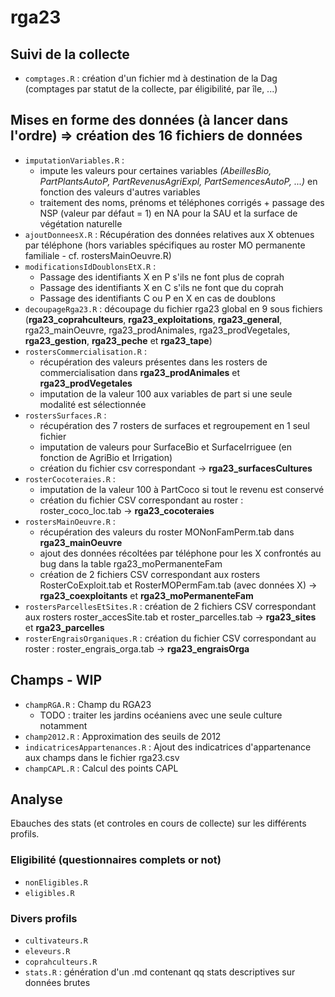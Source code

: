 # rga23

## Suivi de la collecte
- `comptages.R` : création d'un fichier md à destination de la Dag (comptages par statut de la collecte, par éligibilité, par île, ...)

## Mises en forme des données (à lancer dans l'ordre) => création des 16 fichiers de données
- `imputationVariables.R` :
    - impute les valeurs pour certaines variables *(AbeillesBio, PartPlantsAutoP, PartRevenusAgriExpl, PartSemencesAutoP, ...)* en fonction des valeurs d'autres variables
    - traitement des noms, prénoms et téléphones corrigés + passage des NSP (valeur par défaut = 1) en NA pour la SAU et la surface de végétation naturelle
- `ajoutDonneesX.R` : Récupération des données relatives aux X obtenues par téléphone (hors variables spécifiques au roster MO permanente familiale - cf. rostersMainOeuvre.R)
- `modificationsIdDoublonsEtX.R` :
    - Passage des identifiants X en P s'ils ne font plus de coprah
    - Passage des identifiants X en C s'ils ne font que du coprah
    - Passage des identifiants C ou P en X en cas de doublons
- `decoupageRga23.R` : découpage du fichier rga23 global en 9 sous fichiers (**rga23_coprahculteurs**, **rga23_exploitations**, **rga23_general**, rga23_mainOeuvre, rga23_prodAnimales, rga23_prodVegetales, **rga23_gestion**, **rga23_peche** et **rga23_tape**)
- `rostersCommercialisation.R` :
    - récupération des valeurs présentes dans les rosters de commercialisation dans **rga23_prodAnimales** et **rga23_prodVegetales**
    - imputation de la valeur 100 aux variables de part si une seule modalité est sélectionnée
- `rostersSurfaces.R` : 
    - récupération des 7 rosters de surfaces et regroupement en 1 seul fichier
    - imputation de valeurs pour SurfaceBio et SurfaceIrriguee (en fonction de AgriBio et Irrigation)
    - création du fichier csv correspondant -> **rga23_surfacesCultures**
- `rosterCocoteraies.R` :
    - imputation de la valeur 100 à PartCoco si tout le revenu est conservé
    - création du fichier CSV correspondant au roster : roster_coco_loc.tab -> **rga23_cocoteraies**
- `rostersMainOeuvre.R` :
    - récupération des valeurs du roster MONonFamPerm.tab dans **rga23_mainOeuvre**
    - ajout des données récoltées par téléphone pour les X confrontés au bug dans la table rga23_moPermanenteFam
    - création de 2 fichiers CSV correspondant aux rosters RosterCoExploit.tab et RosterMOPermFam.tab (avec données X) -> **rga23_coexploitants** et **rga23_moPermanenteFam**
- `rostersParcellesEtSites.R` : création de 2 fichiers CSV correspondant aux rosters roster_accesSite.tab et roster_parcelles.tab -> **rga23_sites** et **rga23_parcelles**
- `rosterEngraisOrganiques.R` : création du fichier CSV correspondant au roster : roster_engrais_orga.tab -> **rga23_engraisOrga**

## Champs - WIP
- `champRGA.R` : Champ du RGA23
    - TODO : traiter les jardins océaniens avec une seule culture notamment
- `champ2012.R` : Approximation des seuils de 2012
- `indicatricesAppartenances.R` : Ajout des indicatrices d'appartenance aux champs dans le fichier rga23.csv
- `champCAPL.R` : Calcul des points CAPL
  
## Analyse

Ebauches des stats (et controles en cours de collecte) sur les différents profils.
### Eligibilité (questionnaires complets or not)
- `nonEligibles.R`
- `eligibles.R`
### Divers profils
- `cultivateurs.R`
- `eleveurs.R`
- `coprahculteurs.R`
- `stats.R` : génération d'un .md contenant qq stats descriptives sur données brutes
